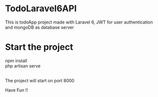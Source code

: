# TodoLaravel6API
This is todoApp project made with Laravel 6, JWT for user authentication and mongoDB as database server

# Start the project

npm install <br>
php artisan serve <br><br>

The project will start on port 8000<br>

Have Fun !!








